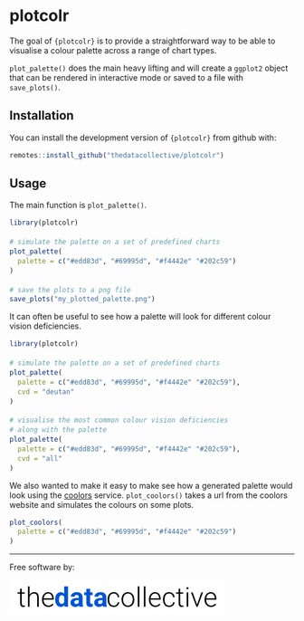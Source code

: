 
# plotcolr

<!-- badges: start -->
<!-- badges: end -->

The goal of `{plotcolr}` is to provide a straightforward way to be able to visualise a colour palette across a range of chart types.

`plot_palette()` does the main heavy lifting and will create a `ggplot2` object that can be rendered in interactive mode or saved to a file with `save_plots()`.

## Installation

You can install the development version of `{plotcolr}` from github with:

``` r
remotes::install_github("thedatacollective/plotcolr")
```

## Usage

The main function is `plot_palette()`.

```r
library(plotcolr)

# simulate the palette on a set of predefined charts
plot_palette(
  palette = c("#edd83d", "#69995d", "#f4442e" "#202c59")
)

# save the plots to a png file
save_plots("my_plotted_palette.png")
```

It can often be useful to see how a palette will look for different colour vision deficiencies.

```r
library(plotcolr)

# simulate the palette on a set of predefined charts
plot_palette(
  palette = c("#edd83d", "#69995d", "#f4442e" "#202c59"),
  cvd = "deutan"
)

# visualise the most common colour vision deficiencies
# along with the palette
plot_palette(
  palette = c("#edd83d", "#69995d", "#f4442e" "#202c59"),
  cvd = "all"
)
```

We also wanted to make it easy to make see how a generated palette would look using the [coolors](https://coolors.co) service. `plot_coolors()` takes a url from the coolors website and simulates the colours on some plots.

```r
plot_coolors(
  palette = c("#edd83d", "#69995d", "#f4442e" "#202c59")
)
```

---

Free software by:

![The data collective logo](inst/images/thedatacollective.png)

